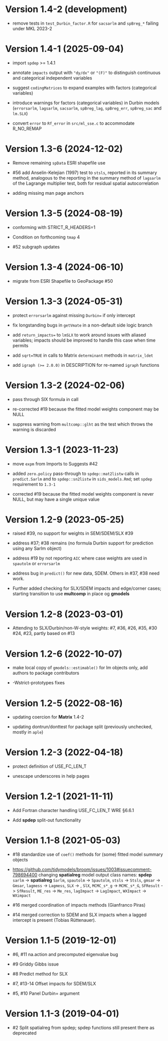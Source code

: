 # Version 1.4-2 (development)

* remove tests in `test_Durbin_factor.R` for `sacsarlm` and `spBreg_*` failing under MKL 2023-2

# Version 1.4-1 (2025-09-04)

* import `spdep` >= 1.4.1

* annotate `impacts` output with `"dy/dx"` or `"(F)"` to distinguish continuous and categorical independent variables

* suggest `codingMatrices` to expand examples with factors (categorical variables)

* introduce warnings for factors (categorical variables) in Durbin models (`errorsarlm`, `lagsarlm`, `sacsarlm`, `spBreg_lag`, `spBreg_err`, `spBreg_sac` and `lm.SLX`)

* convert `error` to `Rf_error` in `src/ml_sse.c` to accommodate R_NO_REMAP

# Version 1.3-6 (2024-12-02)

* Remove remaining `spData` ESRI shapefile use

* #56 add Anselin-Kelejian (1997) test to `stsls`, reported in its summary method, analogous to the reporting in the summary method of `lagsarlm` of the Lagrange multiplier test, both for residual spatial autocorrelation

* adding missing man page anchors

# Version 1.3-5 (2024-08-19)

* conforming with STRICT_R_HEADERS=1 

* Condition on forthcoming `tmap` 4

* #52 subgraph updates

# Version 1.3-4 (2024-06-10)

* migrate from ESRI Shapefile to GeoPackage #50

# Version 1.3-3 (2024-05-31)

* protect `errorsarlm` against missing `Durbin=` if only intercept

* fix longstanding bugs in `getVmate` in a non-default side logic branch

* add `return_impacts=` to `lmSLX` to work around issues with aliased variables; impacts should be improved to handle this case when time permits

* add `sqrt=TRUE` in calls to Matrix `determinant` methods in `matrix_ldet`

* add `igraph (>= 2.0.0)` in DESCRIPTION for re-named `igraph` functions

# Version 1.3-2 (2024-02-06)

* pass through SlX formula in call

* re-corrected #19 because the fitted model weights component may be NULL

* suppress warning from `multcomp::glht` as the test which throws the warning is discarded

# Version 1.3-1 (2023-11-23)

* move `expm` from Imports to Suggests #42

* added `zero.policy` pass-through to `spdep::mat2listw` calls in `predict.Sarlm` and to `spdep::sn2listw` in `sids_models.Rmd`; set `spdep` requirement to `1.3-1`

* corrected #19 because the fitted model weights component is never NULL, but may have a single unique value

# Version 1.2-9 (2023-05-25)

* raised #39, no support for weights in SEM/SDEM/SLX #39

* address #37; #38 remains (no formula Durbin support for prediction using any Sarlm object)

* address #19 by not reporting `AIC` where case weights are used in `spautolm` or `errorsarlm`

* address bug in `predict()` for new data, SDEM. Others in #37, #38 need work.

* Further added checking for SLX/SDEM impacts and edge/corner cases; starting transition to use **multcomp** in place og **gmodels**

# Version 1.2-8 (2023-03-01)

* Attending to SLX/Durbin/non-W-style weights: #7, #36, #26, #35, #30 #24, #23, partly based on #13

# Version 1.2-6 (2022-10-07)

* make local copy of `gmodels::estimable()` for lm objects only, add authors to package contributors

* -Wstrict-prototypes fixes

# Version 1.2-5 (2022-08-16)

* updating coercion for **Matrix** 1.4-2

* updating dontrun/donttest for package split (previously unchecked, mostly in `aple`)

# Version 1.2-3 (2022-04-18)

* protect definition of USE_FC_LEN_T

* unescape underscores in help pages

# Version 1.2-1 (2021-11-11)

* Add Fortran character handling USE_FC_LEN_T WRE §6.6.1

* Add **spdep** split-out functionality

# Version 1.1-8 (2021-05-03)

* #18 standardize use of `coef()` methods for (some) fitted model summary objects

* https://github.com/tidymodels/broom/issues/1003#issuecomment-798694400 changing **spatialreg** model output class names: **spdep** `sarlm` -> **spatialreg** `Sarlm`, `spautolm` -> `Spautolm`, `stsls` -> `Stsls`, `gmsar` -> `Gmsar`, `lagmess` -> `Lagmess`, `SLX` -> , `SlX`, `MCMC_s*_g` -> `MCMC_s*_G`, `SFResult` -> `SfResult`, `ME_res` -> `Me_res`, `lagImpact` -> `LagImpact`, `WXImpact` -> `WXimpact`

* #16 merged coordination of impacts methods (Gianfranco Piras)

* #14 merged correction to SDEM and SLX impacts when a lagged intercept is present (Tobias Rüttenauer).

# Version 1.1-5 (2019-12-01)

* #6, #11 na.action and precomputed eigenvalue bug

* #9 Griddy Gibbs issue

* #8 Predict method for SLX

* #7, #13-14 Offset impacts for SDEM/SLX

* #5, #10 Panel Durbin= argument


# Version 1.1-3 (2019-04-01)

* #2 Split spatialreg from spdep; spdep functions still present there as deprecated

